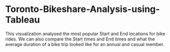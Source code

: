 # Toronto-Bikeshare-Analysis-using-Tableau
This visualization analysed the most popular Start and End locations for bike rides. We can also compare the Start times and End times and what the average duration of a bike trip looked like for an annual and casual member.
